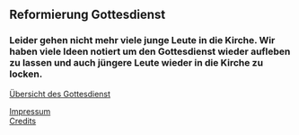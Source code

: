 ## **Reformierung Gottesdienst**
### Leider gehen nicht mehr viele junge Leute in die Kirche. Wir haben viele Ideen notiert um den Gottesdienst wieder aufleben zu lassen und auch jüngere Leute wieder in die Kirche zu locken.

[Übersicht des Gottesdienst](https://mrahmalo.github.io/gottesdienst-reform/start/uebersicht)
 
 
[Impressum](https://mrahmalo.github.io/gottesdienst-reform/start/impressum)      
[Credits](https://mrahmalo.github.io/gottesdienst-reform/start/credits)     
